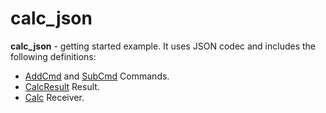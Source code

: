 # calc_json

**calc_json** - getting started example. It uses JSON codec and includes the
following definitions:

- [AddCmd](cmds/add_cmd.go) and [SubCmd](cmds/sub_cmd.go) Commands.
- [CalcResult](results/calc_result.go) Result.
- [Calc](receiver/calc.go) Receiver.
